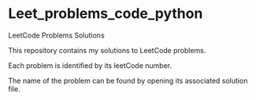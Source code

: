# Leet_problems_code_python
LeetCode Problems Solutions

This repository contains my solutions to LeetCode problems.

Each problem is identified by its leetCode number.

The name of the problem can be found by opening its associated solution file.
